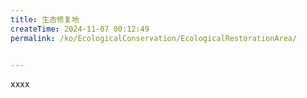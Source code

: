 ```yaml
---
title: 生态修复地
createTime: 2024-11-07 00:12:49
permalink: /ko/EcologicalConservation/EcologicalRestorationArea/


---
```


xxxx